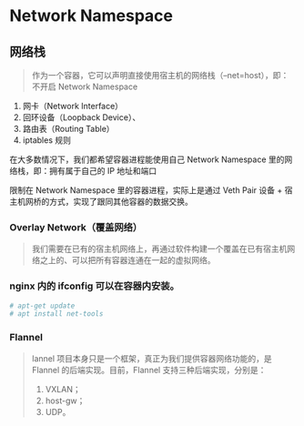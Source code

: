 # Network Namespace

## 网络栈

> 作为一个容器，它可以声明直接使用宿主机的网络栈（–net=host），即：不开启 Network Namespace

1. 网卡（Network Interface）
2. 回环设备（Loopback Device）、
3. 路由表（Routing Table）
4. iptables 规则

在大多数情况下，我们都希望容器进程能使用自己 Network Namespace 里的网络栈，即：拥有属于自己的 IP 地址和端口

限制在 Network Namespace 里的容器进程，实际上是通过 Veth Pair 设备 + 宿主机网桥的方式，实现了跟同其他容器的数据交换。

### Overlay Network（覆盖网络）

> 我们需要在已有的宿主机网络上，再通过软件构建一个覆盖在已有宿主机网络之上的、可以把所有容器连通在一起的虚拟网络。

### nginx 内的 ifconfig 可以在容器内安装。

```bash
# apt-get update
# apt install net-tools
```

### Flannel

> lannel 项目本身只是一个框架，真正为我们提供容器网络功能的，是 Flannel 的后端实现。目前，Flannel 支持三种后端实现，分别是：
>
> 1. VXLAN；
> 2. host-gw；
> 3. UDP。
